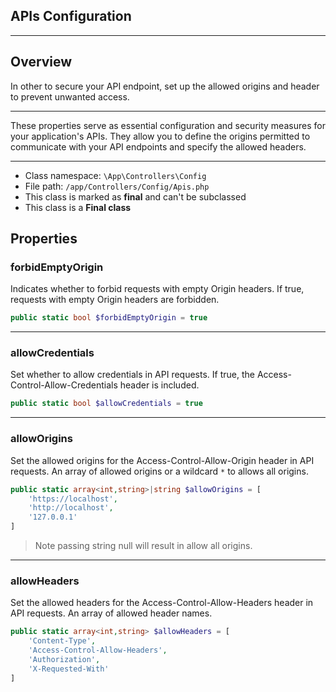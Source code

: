 ## APIs Configuration

***

## Overview

In other to secure your API endpoint, set up the allowed origins and header to prevent unwanted access.

***

These properties serve as essential configuration and security measures for your application's APIs. They allow you to define the origins permitted to communicate with your API endpoints and specify the allowed headers.

***

* Class namespace: `\App\Controllers\Config`
* File path: `/app/Controllers/Config/Apis.php`
* This class is marked as **final** and can't be subclassed
* This class is a **Final class**

## Properties

### forbidEmptyOrigin

Indicates whether to forbid requests with empty Origin headers.
If true, requests with empty Origin headers are forbidden.

```php
public static bool $forbidEmptyOrigin = true
```

***

### allowCredentials

Set whether to allow credentials in API requests.
If true, the Access-Control-Allow-Credentials header is included.

```php
public static bool $allowCredentials = true
```

***

### allowOrigins

Set the allowed origins for the Access-Control-Allow-Origin header in API requests.
An array of allowed origins or a wildcard `*` to allows all origins.

```php
public static array<int,string>|string $allowOrigins = [
    'https://localhost',
    'http://localhost',
    '127.0.0.1'
]
```
> Note passing string null will result in allow all origins.

***

### allowHeaders

Set the allowed headers for the Access-Control-Allow-Headers header in API requests.
An array of allowed header names.

```php
public static array<int,string> $allowHeaders = [
    'Content-Type',
    'Access-Control-Allow-Headers',
    'Authorization',
    'X-Requested-With'
]
```